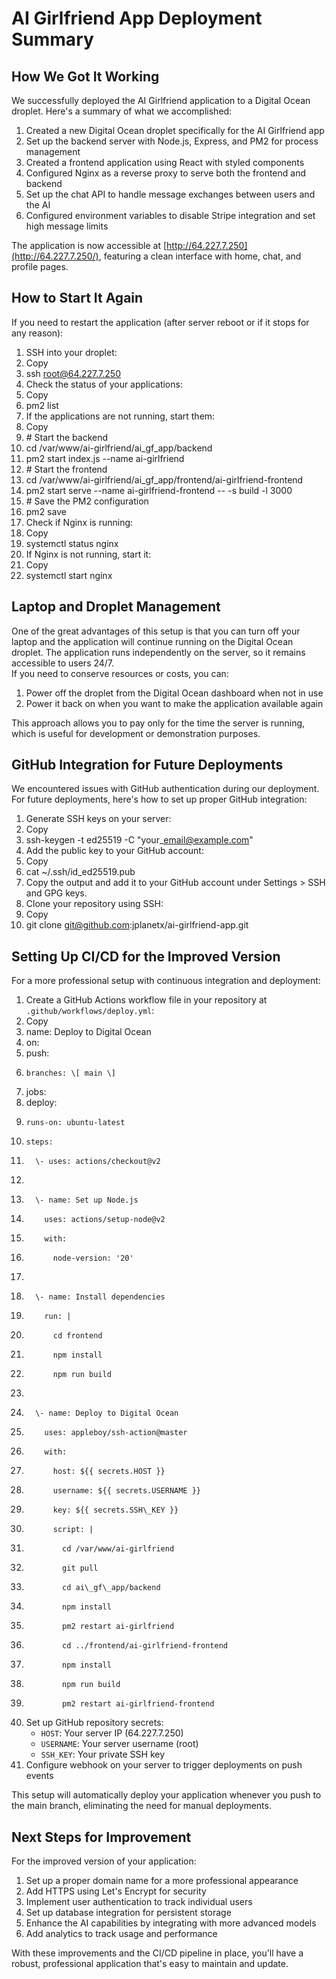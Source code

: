 # **AI Girlfriend App Deployment Summary**

## **How We Got It Working**

We successfully deployed the AI Girlfriend application to a Digital Ocean droplet. Here's a summary of what we accomplished:

1. Created a new Digital Ocean droplet specifically for the AI Girlfriend app  
2. Set up the backend server with Node.js, Express, and PM2 for process management  
3. Created a frontend application using React with styled components  
4. Configured Nginx as a reverse proxy to serve both the frontend and backend  
5. Set up the chat API to handle message exchanges between users and the AI  
6. Configured environment variables to disable Stripe integration and set high message limits

The application is now accessible at [http://64.227.7.250](http://64.227.7.250/), featuring a clean interface with home, chat, and profile pages.

## **How to Start It Again**

If you need to restart the application (after server reboot or if it stops for any reason):

1. SSH into your droplet:  
2. Copy  
3. ssh root@64.227.7.250  
4. Check the status of your applications:  
5. Copy  
6. pm2 list  
7. If the applications are not running, start them:  
8. Copy  
9. \# Start the backend  
10. cd /var/www/ai\-girlfriend/ai\_gf\_app/backend  
11. pm2 start index.js \--name ai-girlfriend  
12. \# Start the frontend  
13. cd /var/www/ai\-girlfriend/ai\_gf\_app/frontend/ai\-girlfriend\-frontend  
14. pm2 start serve \--name ai-girlfriend-frontend \-- \-s build \-l 3000  
15. \# Save the PM2 configuration  
16. pm2 save  
17. Check if Nginx is running:  
18. Copy  
19. systemctl status nginx  
20. If Nginx is not running, start it:  
21. Copy  
22. systemctl start nginx

## **Laptop and Droplet Management**

One of the great advantages of this setup is that you can turn off your laptop and the application will continue running on the Digital Ocean droplet. The application runs independently on the server, so it remains accessible to users 24/7.  
If you need to conserve resources or costs, you can:

1. Power off the droplet from the Digital Ocean dashboard when not in use  
2. Power it back on when you want to make the application available again

This approach allows you to pay only for the time the server is running, which is useful for development or demonstration purposes.

## **GitHub Integration for Future Deployments**

We encountered issues with GitHub authentication during our deployment. For future deployments, here's how to set up proper GitHub integration:

1. Generate SSH keys on your server:  
2. Copy  
3. ssh-keygen \-t ed25519 \-C "your\_email@example.com"  
4. Add the public key to your GitHub account:  
5. Copy  
6. cat \~/.ssh/id\_ed25519.pub  
7. Copy the output and add it to your GitHub account under Settings \> SSH and GPG keys.  
8. Clone your repository using SSH:  
9. Copy  
10. git clone git@github.com:jplanetx/ai-girlfriend-app.git

## **Setting Up CI/CD for the Improved Version**

For a more professional setup with continuous integration and deployment:

1. Create a GitHub Actions workflow file in your repository at `.github/workflows/deploy.yml`:  
2. Copy  
3. name: Deploy to Digital Ocean  
4. on:  
5.   push:  
6.     branches: \[ main \]  
7. jobs:  
8.   deploy:  
9.     runs-on: ubuntu-latest  
10.     steps:  
11.       \- uses: actions/checkout@v2  
12.         
13.       \- name: Set up Node.js  
14.         uses: actions/setup-node@v2  
15.         with:  
16.           node-version: '20'  
17.             
18.       \- name: Install dependencies  
19.         run: |  
20.           cd frontend  
21.           npm install  
22.           npm run build  
23.             
24.       \- name: Deploy to Digital Ocean  
25.         uses: appleboy/ssh-action@master  
26.         with:  
27.           host: ${{ secrets.HOST }}  
28.           username: ${{ secrets.USERNAME }}  
29.           key: ${{ secrets.SSH\_KEY }}  
30.           script: |  
31.             cd /var/www/ai-girlfriend  
32.             git pull  
33.             cd ai\_gf\_app/backend  
34.             npm install  
35.             pm2 restart ai-girlfriend  
36.             cd ../frontend/ai-girlfriend-frontend  
37.             npm install  
38.             npm run build  
39.             pm2 restart ai-girlfriend-frontend  
40. Set up GitHub repository secrets:  
    * `HOST`: Your server IP (64.227.7.250)  
    * `USERNAME`: Your server username (root)  
    * `SSH_KEY`: Your private SSH key  
41. Configure webhook on your server to trigger deployments on push events

This setup will automatically deploy your application whenever you push to the main branch, eliminating the need for manual deployments.

## **Next Steps for Improvement**

For the improved version of your application:

1. Set up a proper domain name for a more professional appearance  
2. Add HTTPS using Let's Encrypt for security  
3. Implement user authentication to track individual users  
4. Set up database integration for persistent storage  
5. Enhance the AI capabilities by integrating with more advanced models  
6. Add analytics to track usage and performance

With these improvements and the CI/CD pipeline in place, you'll have a robust, professional application that's easy to maintain and update.

